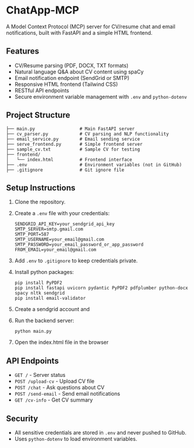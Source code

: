 
# ChatApp-MCP

A Model Context Protocol (MCP) server for CV/resume chat and email notifications, built with FastAPI and a simple HTML frontend.

## Features
- CV/Resume parsing (PDF, DOCX, TXT formats)
- Natural language Q&A about CV content using spaCy
- Email notification endpoint (SendGrid or SMTP)
- Responsive HTML frontend (Tailwind CSS)
- RESTful API endpoints
- Secure environment variable management with `.env` and `python-dotenv`

## Project Structure
```
├── main.py                 # Main FastAPI server
├── cv_parser.py            # CV parsing and NLP functionality
├── email_service.py        # Email sending service
├── serve_frontend.py       # Simple frontend server
├── sample_cv.txt           # Sample CV for testing
├── frontend/
│   └── index.html          # Frontend interface
├── .env                    # Environment variables (not in GitHub)
├── .gitignore              # Git ignore file
```

## Setup Instructions
1. Clone the repository.
2. Create a `.env` file with your credentials:
	```
	SENDGRID_API_KEY=your_sendgrid_api_key
	SMTP_SERVER=smtp.gmail.com
	SMTP_PORT=587
	SMTP_USERNAME=your_email@gmail.com
	SMTP_PASSWORD=your_email_password_or_app_password
	FROM_EMAIL=your_email@gmail.com
	```
3. Add `.env` to `.gitignore` to keep credentials private.

4. Install python packages:
	```
    pip install PyPDF2
	pip install fastapi uvicorn pydantic PyPDF2 pdfplumber python-docx spacy nltk sendgrid
    pip install email-validator

	```
5. Create a sendgrid account and 

6. Run the backend server:
	```
	python main.py
	```
7. Open the index.html file in the browser

## API Endpoints
- `GET /` - Server status
- `POST /upload-cv` - Upload CV file
- `POST /chat` - Ask questions about CV
- `POST /send-email` - Send email notifications
- `GET /cv-info` - Get CV summary

## Security
- All sensitive credentials are stored in `.env` and never pushed to GitHub.
- Uses `python-dotenv` to load environment variables.